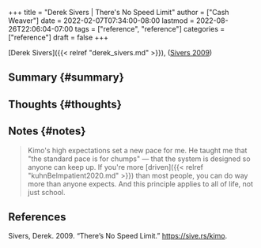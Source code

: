 +++
title = "Derek Sivers | There's No Speed Limit"
author = ["Cash Weaver"]
date = 2022-02-07T07:34:00-08:00
lastmod = 2022-08-26T22:06:04-07:00
tags = ["reference", "reference"]
categories = ["reference"]
draft = false
+++

[Derek Sivers]({{< relref "derek_sivers.md" >}}), (<a href="#citeproc_bib_item_1">Sivers 2009</a>)


## Summary {#summary}


## Thoughts {#thoughts}


## Notes {#notes}

> Kimo's high expectations set a new pace for me. He taught me that "the standard pace is for chumps" — that the system is designed so anyone can keep up. If you're more [driven]({{< relref "kuhnBeImpatient2020.md" >}}) than most people, you can do way more than anyone expects. And this principle applies to all of life, not just school.

## References

<style>.csl-entry{text-indent: -1.5em; margin-left: 1.5em;}</style><div class="csl-bib-body">
  <div class="csl-entry"><a id="citeproc_bib_item_1"></a>Sivers, Derek. 2009. “There’s No Speed Limit.” <a href="https://sive.rs/kimo">https://sive.rs/kimo</a>.</div>
</div>
